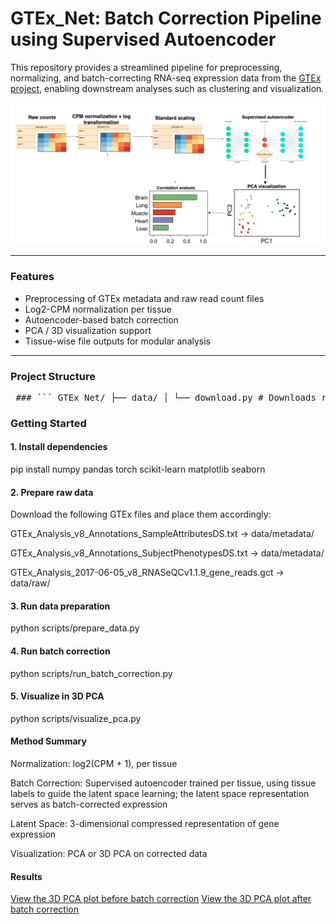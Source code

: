 # GTEx_Net: Batch Correction Pipeline using Supervised Autoencoder

This repository provides a streamlined pipeline for preprocessing, normalizing, and batch-correcting RNA-seq expression data from the [GTEx project](https://gtexportal.org/home/), enabling downstream analyses such as clustering and visualization.

<p align="center">
  <img src="https://github.com/dhana2403/GTEx_Net/blob/main/workflow.png?raw=true" alt="GTEx_Net Workflow" width="600"/>
</p>

---

### Features

- Preprocessing of GTEx metadata and raw read count files  
- Log2-CPM normalization per tissue  
- Autoencoder-based batch correction  
- PCA / 3D visualization support  
- Tissue-wise file outputs for modular analysis  

---

### Project Structure

<pre lang="markdown"> ### ``` GTEx_Net/ ├── data/ │ └── download.py # Downloads raw data and metadata files from GTEx │ ├── scripts/ │ ├── prepare_data.py # End-to-end preparation pipeline │ ├── run_batch_correction.py # Trains autoencoder and batch corrected outputs │ ├── visualize_pca.py # 3D PCA visualizations │ ├── src/ │ ├── data_preprocessing.py # Metadata cleaning, filtering │ ├── data_normalization.py # Log2CPM transformation │ └── autoencoder.py # Autoencoder model, training, scaling │ └── README.md ``` </pre>

### Getting Started

#### 1. Install dependencies

pip install numpy pandas torch scikit-learn matplotlib seaborn

#### 2. Prepare raw data

Download the following GTEx files and place them accordingly:

GTEx_Analysis_v8_Annotations_SampleAttributesDS.txt → data/metadata/

GTEx_Analysis_v8_Annotations_SubjectPhenotypesDS.txt → data/metadata/

GTEx_Analysis_2017-06-05_v8_RNASeQCv1.1.9_gene_reads.gct → data/raw/

#### 3. Run data preparation

python scripts/prepare_data.py

#### 4. Run batch correction

python scripts/run_batch_correction.py

#### 5. Visualize in 3D PCA

python scripts/visualize_pca.py

#### Method Summary

Normalization: log2(CPM + 1), per tissue

Batch Correction: Supervised autoencoder trained per tissue, using tissue labels to guide the latent space learning; the latent space representation serves as batch-corrected expression

Latent Space: 3-dimensional compressed representation of gene expression

Visualization: PCA or 3D PCA on corrected data

#### Results

[View the 3D PCA plot before batch correction](https://dhana2403.github.io/3D_plots/3d_pca_plot_all_tissues_cpm.html)
[View the 3D PCA plot after batch correction](https://dhana2403.github.io/3D_plots/3d_pca_plot_all_tissues_after_batchcorrection_autoencoder)


